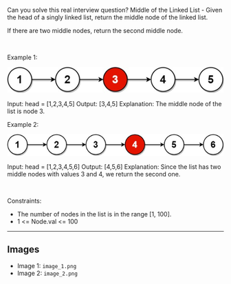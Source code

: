 Can you solve this real interview question? Middle of the Linked List - Given the head of a singly linked list, return the middle node of the linked list.

If there are two middle nodes, return the second middle node.

 

Example 1:

![Example 1](./image_1.png)


Input: head = [1,2,3,4,5]
Output: [3,4,5]
Explanation: The middle node of the list is node 3.


Example 2:

![Example 2](./image_2.png)


Input: head = [1,2,3,4,5,6]
Output: [4,5,6]
Explanation: Since the list has two middle nodes with values 3 and 4, we return the second one.


 

Constraints:

 * The number of nodes in the list is in the range [1, 100].
 * 1 <= Node.val <= 100

---

## Images

- Image 1: `image_1.png`
- Image 2: `image_2.png`
